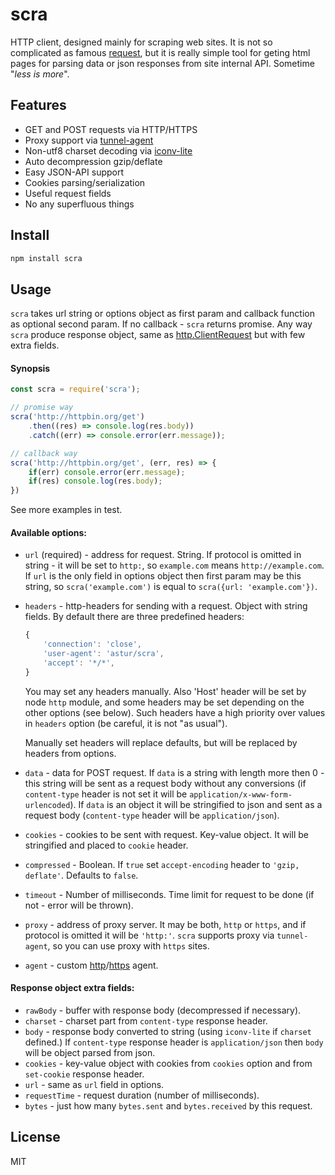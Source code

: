 # scra

HTTP client, designed mainly for scraping web sites. It is not so complicated as famous [request](https://github.com/request/request), but it is really simple tool for geting html pages for parsing data or json responses from site internal API. Sometime "_less is more_". 

## Features

* GET and POST requests via HTTP/HTTPS
* Proxy support via [tunnel-agent](https://github.com/request/tunnel-agent)
* Non-utf8 charset decoding via [iconv-lite](https://github.com/ashtuchkin/iconv-lite)
* Auto decompression gzip/deflate
* Easy JSON-API support
* Cookies parsing/serialization
* Useful request fields
* No any superfluous things

## Install

```bash
npm install scra
```

## Usage

`scra` takes url string or options object as first param and callback function as optional second param. If no callback - `scra` returns promise. Any way `scra` produce response object, same as [http.ClientRequest](https://nodejs.org/api/http.html#http_class_http_clientrequest) but with few extra fields.

#### Synopsis

````js
const scra = require('scra');

// promise way
scra('http://httpbin.org/get')
    .then((res) => console.log(res.body))
    .catch((err) => console.error(err.message));

// callback way
scra('http://httpbin.org/get', (err, res) => {
    if(err) console.error(err.message);
    if(res) console.log(res.body);
})
````

See more examples in test.

#### Available options:

* `url` (required) - address for request. String. If protocol is omitted in string - it will be set to `http:`, so `example.com` means `http://example.com`. If `url` is the only field in options object then first param may be this string, so `scra('example.com')` is equal to `scra({url: 'example.com'})`.
* `headers` - http-headers for sending with a request. Object with string fields. By default there are three predefined headers:

    ````js
    {
        'connection': 'close',
        'user-agent': 'astur/scra',
        'accept': '*/*',
    }
    ````

    You may set any headers manually. Also 'Host' header will be set by node `http` module, and some headers may be set depending on the other options (see below). Such headers have a high priority over values in `headers` option (be careful, it is not "as usual").
    
    Manually set headers will replace defaults, but will be replaced by headers from options.

* `data` - data for POST request. If `data` is a string with length more then 0 - this string will be sent as a request body without any conversions (if `content-type` header is not set it will be `application/x-www-form-urlencoded`). If `data` is an object it will be stringified to json and sent as a request body (`content-type` header will be `application/json`).
* `cookies` - cookies to be sent with request. Key-value object. It will be stringified and placed to `cookie` header.
* `compressed` - Boolean. If `true` set `accept-encoding` header to `'gzip, deflate'`. Defaults to `false`.
* `timeout` - Number of milliseconds. Time limit for request to be done (if not - error will be thrown).
* `proxy` - address of proxy server. It may be both, `http` or `https`, and if protocol is omitted it will be `'http:'`. `scra` supports proxy via `tunnel-agent`, so you can use proxy with `https` sites.
* `agent` - custom [http](https://nodejs.org/api/http.html#http_class_http_agent)/[https](https://nodejs.org/api/https.html#https_class_https_agent) agent.

#### Response object extra fields:

* `rawBody` - buffer with response body (decompressed if necessary).
* `charset` - charset part from `content-type` response header.
* `body` - response body converted to string (using `iconv-lite` if `charset` defined.) If `content-type` response header is `application/json` then `body` will be object parsed from json.
* `cookies` - key-value object with cookies from `cookies` option and from `set-cookie` response header.
* `url` - same as `url` field in options.
* `requestTime` - request duration (number of milliseconds).
* `bytes` - just how many `bytes.sent` and `bytes.received` by this request.

## License

MIT